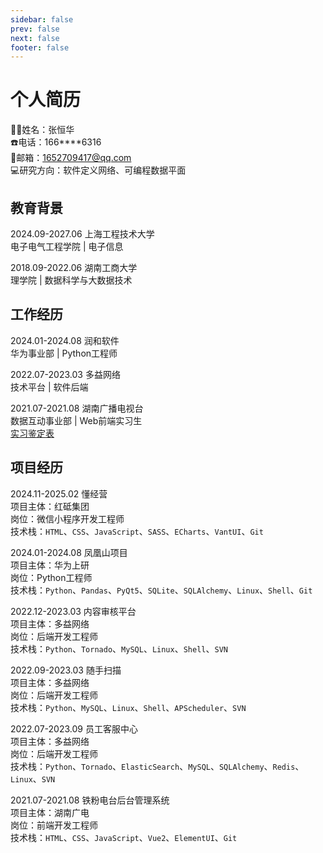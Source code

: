 ```yaml
---
sidebar: false
prev: false
next: false
footer: false
---
```


# 个人简历

:student:姓名：张恒华  
:phone:电话：166****6316  
:email:邮箱：<a href="mailto:1652709417@qq.com">1652709417@qq.com</a>  
:computer:研究方向：软件定义网络、可编程数据平面

## 教育背景

2024.09-2027.06 上海工程技术大学 <Badge type="tip" text="硕士" />  
电子电气工程学院 | 电子信息

2018.09-2022.06 湖南工商大学 <Badge type="tip" text="本科" />  
理学院 | 数据科学与大数据技术

## 工作经历

2024.01-2024.08 润和软件 <Badge type="tip" text="全职" />  
华为事业部 | Python工程师

2022.07-2023.03 多益网络 <Badge type="tip" text="全职" />  
技术平台 | 软件后端

2021.07-2021.08 湖南广播电视台 <Badge type="tip" text="实习" />  
数据互动事业部 | Web前端实习生  
[实习鉴定表](/resume/hnradio.jpg)

## 项目经历

2024.11-2025.02 懂经营 <Badge type="tip" text="兼职" />  
项目主体：红砥集团  
岗位：微信小程序开发工程师  
技术栈：`HTML`、`CSS`、`JavaScript`、`SASS`、`ECharts`、`VantUI`、`Git`

2024.01-2024.08 凤凰山项目 <Badge type="tip" text="全职" />  
项目主体：华为上研  
岗位：Python工程师  
技术栈：`Python`、`Pandas`、`PyQt5`、`SQLite`、`SQLAlchemy`、`Linux`、`Shell`、`Git`

2022.12-2023.03 内容审核平台 <Badge type="tip" text="全职" />  
项目主体：多益网络  
岗位：后端开发工程师  
技术栈：`Python`、`Tornado`、`MySQL`、`Linux`、`Shell`、`SVN`

2022.09-2023.03 随手扫描 <Badge type="tip" text="全职" />  
项目主体：多益网络  
岗位：后端开发工程师  
技术栈：`Python`、`MySQL`、`Linux`、`Shell`、`APScheduler`、`SVN`

2022.07-2023.09 员工客服中心 <Badge type="tip" text="全职" />  
项目主体：多益网络  
岗位：后端开发工程师  
技术栈：`Python`、`Tornado`、`ElasticSearch`、`MySQL`、`SQLAlchemy`、`Redis`、`Linux`、`SVN`

2021.07-2021.08 铁粉电台后台管理系统 <Badge type="tip" text="实习" />  
项目主体：湖南广电  
岗位：前端开发工程师  
技术栈：`HTML`、`CSS`、`JavaScript`、`Vue2`、`ElementUI`、`Git`
